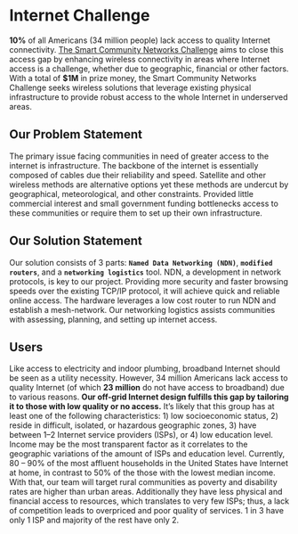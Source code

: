 # Internet Challenge
**10%** of all Americans (34 million people) lack access to quality Internet connectivity. <a href = "" >The Smart Community Networks Challenge</a> aims to close this access gap by enhancing wireless connectivity in areas where Internet access is a challenge, whether due to geographic, financial or other factors. With a total of **$1M** in prize money, the Smart Community Networks Challenge seeks wireless solutions that leverage existing physical infrastructure to provide robust access to the whole Internet in underserved areas. 

## Our Problem Statement
The primary issue facing communities in need of greater access to the internet is infrastructure. The backbone of the internet is essentially composed of cables due their reliability and speed. Satellite and other wireless methods are alternative options yet these methods are undercut by geographical, meteorological, and other constraints. Provided little commercial interest and small government funding bottlenecks access to these communities or require them to set up their own infrastructure. 

## Our Solution Statement 
Our solution consists of 3 parts: **`Named Data Networking (NDN)`**, **`modified routers`**, and a **`networking logistics`** tool. NDN, a development in network protocols, is key to our project. Providing more security and faster browsing speeds over the existing TCP/IP protocol, it will achieve quick and reliable online access. The hardware leverages a low cost router to run NDN and establish a mesh-network. Our networking logistics assists communities with assessing, planning, and setting up internet access.

## Users
Like access to electricity and indoor plumbing, broadband Internet should be seen as a utility necessity. However, 34 million Americans lack access to quality Internet (of which **23 million** do not have access to broadband) due to various reasons. **<mkp-green>Our off-grid Internet design fulfills this gap by tailoring it to those with low quality or no access.</mkp-green>** It’s likely that this group has at least one of the following characteristics: 1) low socioeconomic status, 2) reside in difficult, isolated, or hazardous geographic zones, 3) have between 1–2 Internet service providers (ISPs), or 4) low education level. Income may be the most transparent factor as it correlates to the geographic variations of the amount of ISPs and education level. Currently, 80 – 90% of the most affluent households in the United States have Internet at home, in contrast to 50% of the those with the lowest median income. With that, our team will target rural communities as poverty and disability rates are higher than urban areas. Additionally they have less physical and financial access to resources, which translates to very few ISPs; thus, a lack of competition leads to overpriced and poor quality of services. 1 in 3 have only 1 ISP and majority of the rest have only 2.
